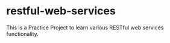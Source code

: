 # restful-web-services
This is a Practice Project to learn various RESTful web services functionality.